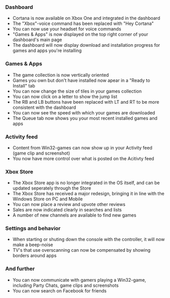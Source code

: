 ### Dashboard
- Cortana is now available on Xbox One and integrated in the dashboard
- The "Xbox"-voice command has been replaced with "Hey Cortana"
- You can now use your headset for voice commands
- "Games & Apps" is now displayed on the top right corner of your dashboard's main page
- The dashboard will now display download and installation progress for games and apps you're installing

### Games & Apps
- The game collection is now vertically oriented
- Games you own but don't have installed now apear in a "Ready to Install" tab
- You can now change the size of tiles in your games collection
- You can now click on a letter to show the jump list
- The RB and LB buttons have been replaced with LT and RT to be more consistent with the dashboard
- You can now see the speed with which your games are downloaded
- The Queue tab now shows you your most recent installed games and apps

### Activity feed
- Content from Win32-games can now show up in your Activity feed (game clip and screenshot)
- You now have more control over what is posted on the Acitivty feed

### Xbox Store
- The Xbox Store app is no longer integrated in the OS itself, and can be updated seperately through the Store
- The Xbox Store has received a major redesign, bringing it in line with the Windows Store on PC and Mobile
- You can now place a review and upvote other reviews
- Sales are now indicated clearly in searches and lists
- A number of new channels are available to find new games

### Settings and behavior
- When starting or shuting down the console with the controller, it will now make a beep-noise
- TV's that use overscanning can now be compensated by showing borders around apps

### And further
- You can now communicate with gamers playing a Win32-game, including Party Chats, game clips and screenshots
- You can now search on Facebook for friends